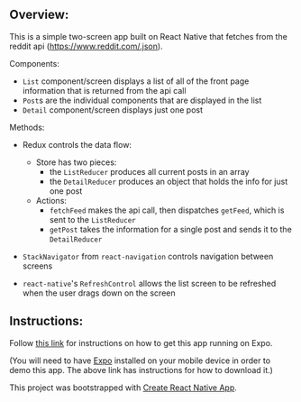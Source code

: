 ## Overview:

This is a simple two-screen app built on React Native that fetches from the reddit api (https://www.reddit.com/.json).

Components:

- `List` component/screen displays a list of all of the front page information that is returned from the api call
- `Post`s are the individual components that are displayed in the list
- `Detail` component/screen displays just one post

Methods:

- Redux controls the data flow:
  - Store has two pieces:
    - the `ListReducer` produces all current posts in an array
    - the `DetailReducer` produces an object that holds the info for just one post
  - Actions:
    - `fetchFeed` makes the api call, then dispatches `getFeed`, which is sent to the `ListReducer`
    - `getPost` takes the information for a single post and sends it to the `DetailReducer`


- `StackNavigator` from `react-navigation` controls navigation between screens

-  `react-native`'s `RefreshControl` allows the list screen to be refreshed when the user drags down on the screen


## Instructions:

Follow [this link][expo] for instructions on how to get this app running on Expo.

(You will need to have [Expo][expo] installed on your mobile device in order to demo this app. The above link has instructions for how to download it.)

[expo]:https://expo.io/@acmeff/reddit-api

This project was bootstrapped with [Create React Native App](https://github.com/react-community/create-react-native-app).
